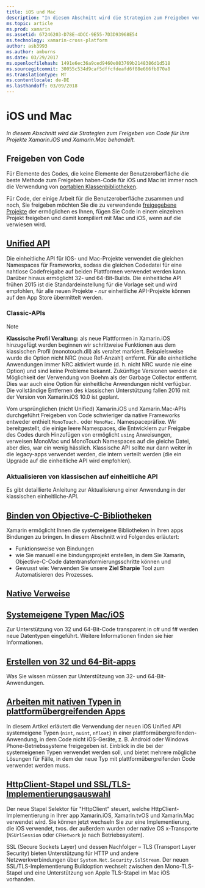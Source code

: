 ```yaml
---
title: iOS und Mac
description: "In diesem Abschnitt wird die Strategien zum Freigeben von Code für Ihre Projekte Xamarin.iOS und Xamarin.Mac behandelt."
ms.topic: article
ms.prod: xamarin
ms.assetid: 67246203-D78E-4DCC-9E55-7D3D93968E54
ms.technology: xamarin-cross-platform
author: asb3993
ms.author: amburns
ms.date: 03/29/2017
ms.openlocfilehash: 1491e6ec36a9ced9460e083769b2148386d1d518
ms.sourcegitcommit: 30055c534d9caf5dffcfdeafd6f08e666fb870a8
ms.translationtype: MT
ms.contentlocale: de-DE
ms.lasthandoff: 03/09/2018
---
```

# <a name="ios-and-mac"></a>iOS und Mac

_In diesem Abschnitt wird die Strategien zum Freigeben von Code für Ihre Projekte Xamarin.iOS und Xamarin.Mac behandelt._

## <a name="code-sharing"></a>Freigeben von Code

Für Elemente des Codes, die keine Elemente der Benutzeroberfläche die beste Methode zum Freigeben haben-Code für iOS und Mac ist immer noch die Verwendung von [portablen Klassenbibliotheken](~/cross-platform/app-fundamentals/pcl.md).

Für Code, der einige Arbeit für die Benutzeroberfläche zusammen und noch, Sie freigeben möchten Sie die zu verwendende [freigegebene Projekte](~/cross-platform/app-fundamentals/shared-projects.md) der ermöglichen es Ihnen, fügen Sie Code in einem einzelnen Projekt freigeben und damit kompiliert mit Mac und iOS, wenn auf die verwiesen wird.

##  <a name="unified-apiunifiedindexmd"></a>[Unified API](unified/index.md)

Die einheitliche API für IOS- und Mac-Projekte verwendet die gleichen Namespaces für Frameworks, sodass die gleichen Codedatei für eine nahtlose Codefreigabe auf beiden Plattformen verwendet werden kann. Darüber hinaus ermöglicht 32- und 64-Bit-Builds. Die einheitliche API frühen 2015 ist die Standardeinstellung für die Vorlage seit und wird empfohlen, für alle neuen Projekte - *nur* einheitliche API-Projekte können auf den App Store übermittelt werden.

### <a name="classic-apis"></a>Classic-APIs

> [!NOTE]
> **Klassische Profil Veraltung:** als neue Plattformen in Xamarin.iOS hinzugefügt werden beginnen wir schrittweise Funktionen aus dem klassischen Profil (monotouch.dll) als veraltet markiert. Beispielsweise wurde die Option nicht NRC (neue Ref-Anzahl) entfernt. Für alle einheitliche Anwendungen immer NRC aktiviert wurde (d. h. nicht NRC wurde nie eine Option) und sind keine Probleme bekannt. Zukünftige Versionen werden die Möglichkeit der Verwendung von Boehm als der Garbage Collector entfernt. Dies war auch eine Option für einheitliche Anwendungen nicht verfügbar. Die vollständige Entfernen des klassischen Unterstützung fallen 2016 mit der Version von Xamarin.iOS 10.0 ist geplant.

Vom ursprünglichen (nicht Unified) Xamarin.iOS und Xamarin.Mac-APIs durchgeführt Freigeben von Code schwieriger da native Frameworks entweder enthielt `MonoTouch.` oder `MonoMac.` Namespacepräfixe.  Wir bereitgestellt, die einige leere Namespaces, die Entwicklern zur Freigabe des Codes durch Hinzufügen von ermöglicht `using` Anweisungen, verweisen MonoMac und MonoTouch Namespaces auf die gleiche Datei, aber dies, war ein wenig hässlich. Klassische API sollte nur dann weiter in die legacy-apps verwendet werden, die intern verteilt werden (die ein Upgrade auf die einheitliche API wird empfohlen).


### <a name="updating-from-classic-to-the-unified-api"></a>Aktualisieren von klassischen auf einheitliche API

Es gibt detaillierte Anleitung zur Aktualisierung einer Anwendung in der klassischen einheitliche-API.

## <a name="binding-objective-c-librariesbindingindexmd"></a>[Binden von Objective-C-Bibliotheken](binding/index.md)

Xamarin ermöglicht Ihnen die systemeigene Bibliotheken in Ihren apps Bindungen zu bringen. In diesem Abschnitt wird Folgendes erläutert:

- Funktionsweise von Bindungen
- wie Sie manuell eine bindungsprojekt erstellen, in dem Sie Xamarin, Objective-C-Code datentransformierungsschritte können und
- Gewusst wie: Verwenden Sie unsere **Ziel Sharpie** Tool zum Automatisieren des Prozesses.

## <a name="native-referencesnative-referencesmd"></a>[Native Verweise](native-references.md)



##  <a name="macios-native-typesnativetypesmd"></a>[Systemeigene Typen Mac/iOS](nativetypes.md)

Zur Unterstützung von 32 und 64-Bit-Code transparent in c# und f# werden neue Datentypen eingeführt.   Weitere Informationen finden sie hier Informationen.

##  <a name="building-32-and-64-bit-apps32-and-64indexmd"></a>[Erstellen von 32 und 64-Bit-apps](32-and-64/index.md)

Was Sie wissen müssen zur Unterstützung von 32- und 64-Bit-Anwendungen.

## <a name="working-with-native-types-in-cross-platform-appsnative-types-cross-platformmd"></a>[Arbeiten mit nativen Typen in plattformübergreifenden Apps](native-types-cross-platform.md)

In diesem Artikel erläutert die Verwendung der neuen iOS Unified API systemeigene Typen (`nint`, `nuint`, `nfloat`) in einer plattformübergreifenden-Anwendung, in dem Code nicht iOS-Geräte, z. B. Android oder Windows Phone-Betriebssysteme freigegeben ist.
Einblick in die bei der systemeigenen Typen verwendet werden soll, und bietet mehrere mögliche Lösungen für Fälle, in dem der neue Typ mit plattformübergreifenden Code verwendet werden muss.


## <a name="httpclient-stack-and-ssltls-implementation-selectorhttp-stackmd"></a>[HttpClient-Stapel und SSL/TLS-Implementierungsauswahl](http-stack.md)

Der neue Stapel Selektor für "HttpClient" steuert, welche HttpClient-Implementierung in Ihrer app Xamarin.iOS, Xamarin.tvOS und Xamarin.Mac verwendet wird. Sie können jetzt wechseln Sie zur eine Implementierung, die iOS verwendet, tvos. der außerdem wurden oder native OS x-Transporte (`NSUrlSession` oder `CFNetwork` je nach Betriebssystem).

SSL (Secure Sockets Layer) und dessen Nachfolger – TLS (Transport Layer Security) bieten Unterstützung für HTTP und andere Netzwerkverbindungen über `System.Net.Security.SslStream`. Der neuen SSL/TLS-Implementierung Buildoption wechselt zwischen den Mono-TLS-Stapel und eine Unterstützung von Apple TLS-Stapel im Mac iOS vorhanden.
